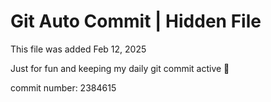 # Git Auto Commit | Hidden File

This file was added Feb 12, 2025

Just for fun and keeping my daily git commit active 🤪

commit number: 2384615
